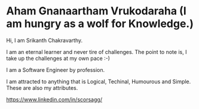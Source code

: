 <H1>Aham Gnanaartham Vrukodaraha (I am hungry as a wolf for Knowledge.)</H1>

<p>Hi, I am Srikanth Chakravarthy.</p>
<p>I am an eternal learner and never tire of challenges. The point to note is, I take up the challenges at my own pace :-)</p>
<p>I am a Software Engineer by profession.</p>
<p>I am attracted to anything that is Logical, Techinal, Humourous and Simple. These are also my attributes.</p>

https://www.linkedin.com/in/scorsagg/

<!---
scorsagg/scorsagg is a ✨ special ✨ repository because its `README.md` (this file) appears on your GitHub profile.
You can click the Preview link to take a look at your changes.
--->
